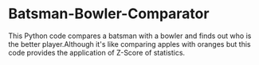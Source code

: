 # Batsman-Bowler-Comparator
This Python code compares a batsman with a  bowler and finds out who is the better player.Although it's like comparing apples with oranges but this code provides the application of Z-Score of statistics.
